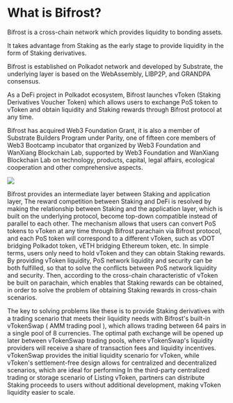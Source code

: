 # What is Bifrost?

Bifrost is a cross-chain network which provides liquidity to bonding assets.

It takes advantage from Staking as the early stage to provide liquidity in the form of Staking derivatives.

Bifrost is established on Polkadot network and developed by Substrate, the underlying layer is based on the WebAssembly, LIBP2P, and GRANDPA consensus.

As a DeFi project in Polkadot ecosystem, Bifrost launches vToken \(Staking Derivatives Voucher Token\) which allows users to exchange PoS token to vToken and obtain liquidity and Staking rewards through Bifrost protocol at any time.

Bifrost has acquired Web3 Foundation Grant, it is also a member of Substrate Builders Program under Parity, one of fifteen core members of Web3 Bootcamp incubator that organized by Web3 Foundation and WanXiang Blockchain Lab, supported by Web3 Foundation and WanXiang Blockchain Lab on technology, products, capital, legal affairs, ecological cooperation and other comprehensive aspects.

![](https://whitepaper.bifrost.finance/zh/Picture4.png)

Bifrost provides an intermediate layer between Staking and application layer, The reward competition between Staking and DeFi is resolved by making the relationship between Staking and the application layer, which is built on the underlying protocol, become top-down compatible instead of parallel to each other. The mechanism allows that users can convert PoS tokens to vToken at any time through Bifrost parachain via Bifrost protocol, and each PoS token will correspond to a different vToken, such as vDOT bridging Polkadot token, vETH bridging Ethereum token, etc. In simple terms, users only need to hold vToken and they can obtain Staking rewards. By providing vToken liquidity, PoS network liquidity and security can be both fulfilled, so that to solve the conflicts between PoS network liquidity and security. Then, according to the cross-chain characteristic of vToken be built on parachain, which enables that Staking rewards can be obtained, in order to solve the problem of obtaining Staking rewards in cross-chain scenarios.

The key to solving problems like these is to provide Staking derivatives with a trading scenario that meets their liquidity needs with Bifrost's built-in vTokenSwap \( AMM trading pool \), which allows trading between 64 pairs in a single pool of 8 currencies. The optimal path exchange will be opened up later between vTokenSwap trading pools, where vTokenSwap's liquidity providers will receive a share of transaction fees and liquidity incentives. vTokenSwap provides the initial liquidity scenario for vToken, while vToken's settlement-free design allows for centralized and decentralized scenarios, which are ideal for performing In the third-party centralized trading or storage scenario of Listing vToken, partners can distribute Staking proceeds to users without additional development, making vToken liquidity easier to scale.


